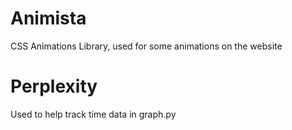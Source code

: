 # Animista
CSS Animations Library, used for some animations on the website

# Perplexity
Used to help track time data in graph.py
